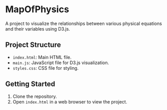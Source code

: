 # MapOfPhysics
 A project to visualize the relationships between various physical equations and their variables using D3.js.

 ## Project Structure

- `index.html`: Main HTML file.
- `main.js`: JavaScript file for D3.js visualization.
- `styles.css`: CSS file for styling.

## Getting Started

1. Clone the repository.
2. Open `index.html` in a web browser to view the project.
